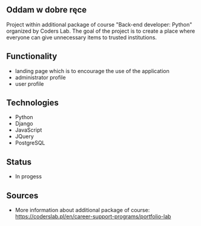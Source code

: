 ## Oddam w dobre ręce

Project within additional package of course "Back-end developer: Python" organized by Coders Lab. The goal of the project is to create a place where everyone can give unnecessary items to trusted institutions.

## Functionality

* landing page which is to encourage the use of the application
* administrator profile
* user profile

## Technologies

* Python
* Django
* JavaScript
* JQuery
* PostgreSQL

## Status

* In progess

## Sources
* More information about additional package of course: https://coderslab.pl/en/career-support-programs/portfolio-lab
